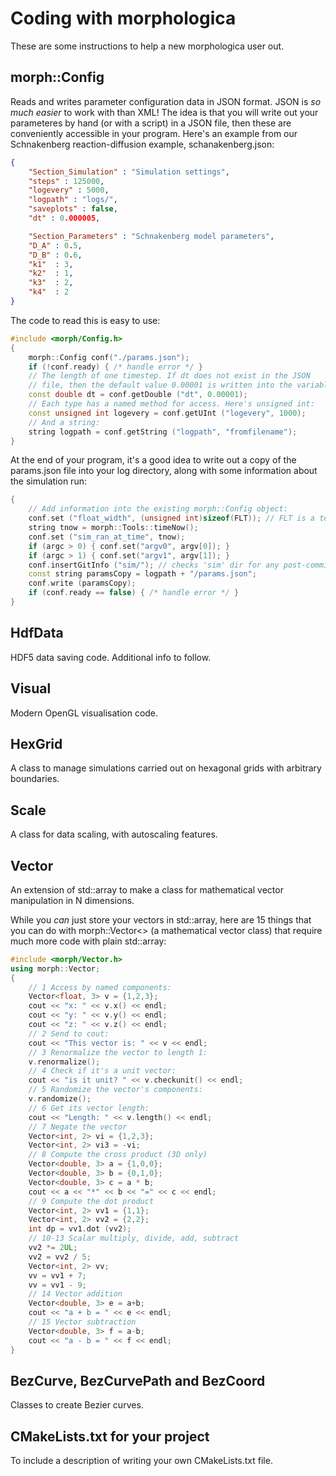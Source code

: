 # Coding with morphologica

These are some instructions to help a new morphologica user out.

## morph::Config

Reads and writes parameter configuration data in JSON format. JSON is
*so much easier* to work with than XML! The idea is that you will
write out your parameteres by hand (or with a script) in a JSON file,
then these are conveniently accessible in your program. Here's an
example from our Schnakenberg reaction-diffusion example,
schanakenberg.json:
```json
{
    "Section_Simulation" : "Simulation settings",
    "steps" : 125000,
    "logevery" : 5000,
    "logpath" : "logs/",
    "saveplots" : false,
    "dt" : 0.000005,

    "Section_Parameters" : "Schnakenberg model parameters",
    "D_A" : 0.5,
    "D_B" : 0.6,
    "k1"  : 3,
    "k2"  : 1,
    "k3"  : 2,
    "k4"  : 2
}
```
The code to read this is easy to use:
```c++
#include <morph/Config.h>
{
    morph::Config conf("./params.json");
    if (!conf.ready) { /* handle error */ }
    // The length of one timestep. If dt does not exist in the JSON
    // file, then the default value 0.00001 is written into the variable dt.
    const double dt = conf.getDouble ("dt", 0.00001);
    // Each type has a named method for access. Here's unsigned int:
    const unsigned int logevery = conf.getUInt ("logevery", 1000);
    // And a string:
    string logpath = conf.getString ("logpath", "fromfilename");
}
```
At the end of your program, it's a good idea to write out a copy of
the params.json file into your log directory, along with some
information about the simulation run:

```c++
{
    // Add information into the existing morph::Config object:
    conf.set ("float_width", (unsigned int)sizeof(FLT)); // FLT is a template param
    string tnow = morph::Tools::timeNow();
    conf.set ("sim_ran_at_time", tnow);
    if (argc > 0) { conf.set("argv0", argv[0]); }
    if (argc > 1) { conf.set("argv1", argv[1]); }
    conf.insertGitInfo ("sim/"); // checks 'sim' dir for any post-commit changes
    const string paramsCopy = logpath + "/params.json";
    conf.write (paramsCopy);
    if (conf.ready == false) { /* handle error */ }
}
```

## HdfData

HDF5 data saving code. Additional info to follow.

## Visual

Modern OpenGL visualisation code.

## HexGrid

A class to manage simulations carried out on hexagonal grids with
arbitrary boundaries.

## Scale

A class for data scaling, with autoscaling features.

## Vector

An extension of std::array to make a class for mathematical vector
manipulation in N dimensions.

While you *can* just store your vectors in std::array, here are 15
things that you can do with morph::Vector<> (a mathematical vector
class) that require much more code with plain std::array:

```c++
#include <morph/Vector.h>
using morph::Vector;
{
    // 1 Access by named components:
    Vector<float, 3> v = {1,2,3};
    cout << "x: " << v.x() << endl;
    cout << "y: " << v.y() << endl;
    cout << "z: " << v.z() << endl;
    // 2 Send to cout:
    cout << "This vector is: " << v << endl;
    // 3 Renormalize the vector to length 1:
    v.renormalize();
    // 4 Check if it's a unit vector:
    cout << "is it unit? " << v.checkunit() << endl;
    // 5 Randomize the vector's components:
    v.randomize();
    // 6 Get its vector length:
    cout << "Length: " << v.length() << endl;
    // 7 Negate the vector
    Vector<int, 2> vi = {1,2,3};
    Vector<int, 2> vi3 = -vi;
    // 8 Compute the cross product (3D only)
    Vector<double, 3> a = {1,0,0};
    Vector<double, 3> b = {0,1,0};
    Vector<double, 3> c = a * b;
    cout << a << "*" << b << "=" << c << endl;
    // 9 Compute the dot product
    Vector<int, 2> vv1 = {1,1};
    Vector<int, 2> vv2 = {2,2};
    int dp = vv1.dot (vv2);
    // 10-13 Scalar multiply, divide, add, subtract
    vv2 *= 2UL;
    vv2 = vv2 / 5;
    Vector<int, 2> vv;
    vv = vv1 + 7;
    vv = vv1 - 9;
    // 14 Vector addition
    Vector<double, 3> e = a+b;
    cout << "a + b = " << e << endl;
    // 15 Vector subtraction
    Vector<double, 3> f = a-b;
    cout << "a - b = " << f << endl;
}
```

## BezCurve, BezCurvePath and BezCoord

Classes to create Bezier curves.

## CMakeLists.txt for your project

To include a description of writing your own CMakeLists.txt file.
